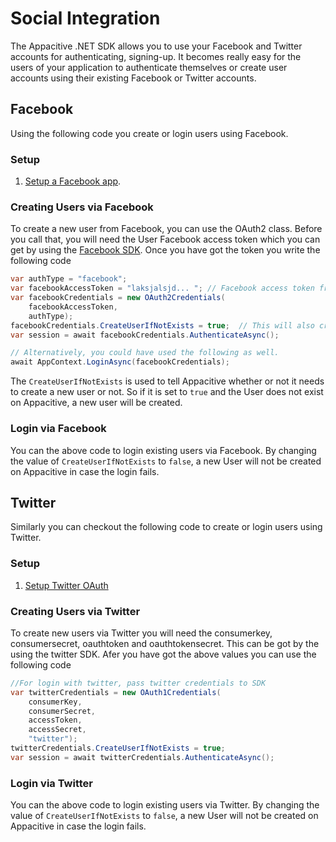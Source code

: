 ﻿# Social Integration

The Appacitive .NET SDK allows you to use your Facebook and Twitter accounts for authenticating, signing-up. It becomes really easy for the users of your application to authenticate themselves or create user accounts using their existing Facebook or Twitter accounts.

## Facebook
Using the following code you create or login users using Facebook.

### Setup
1. [Setup a Facebook app](https://developers.Facebook.com/apps).

### Creating Users via Facebook
To create a new user from Facebook, you can use the OAuth2 class. 
Before you call that, you will need the User Facebook access token which you can get by using the [Facebook SDK](https://developers.Facebook.com).
Once you have got the token you write the following code

```csharp
var authType = "facebook";
var facebookAccessToken = "laksjalsjd... "; // Facebook access token from oauth handshake
var facebookCredentials = new OAuth2Credentials(
    facebookAccessToken, 
    authType);
facebookCredentials.CreateUserIfNotExists = true;  // This will also create a user if it does not existing in the system.
var session = await facebookCredentials.AuthenticateAsync();

// Alternatively, you could have used the following as well.
await AppContext.LoginAsync(facebookCredentials);
```

The `CreateUserIfNotExists` is used to tell Appacitive whether or not it needs to create a new user or not. 
So if it is set to `true` and the User does not exist on Appacitive, a new user will be created. 


### Login via Facebook

You can the above code to login existing users via Facebook. 
By changing the value of `CreateUserIfNotExists` to `false`, a new User will not be created on Appacitive in case the login fails.


## Twitter 
Similarly you can checkout the following code to create or login users using Twitter.

### Setup
1. [Setup Twitter OAuth](https://oauth.io/docs)

### Creating Users via Twitter
To create new users via Twitter you will need the consumerkey, consumersecret, oauthtoken and oauthtokensecret.
This can be got by the using the twitter SDK.
Afer you have got the above values you can use the following code 

```csharp
//For login with twitter, pass twitter credentials to SDK
var twitterCredentials = new OAuth1Credentials(
    consumerKey, 
    consumerSecret, 
    accessToken, 
    accessSecret, 
    "twitter");
twitterCredentials.CreateUserIfNotExists = true;
var session = await twitterCredentials.AuthenticateAsync();
```

### Login via Twitter
You can the above code to login existing users via Twitter. 
By changing the value of `CreateUserIfNotExists` to `false`, a new User will not be created on Appacitive in case the login fails.


